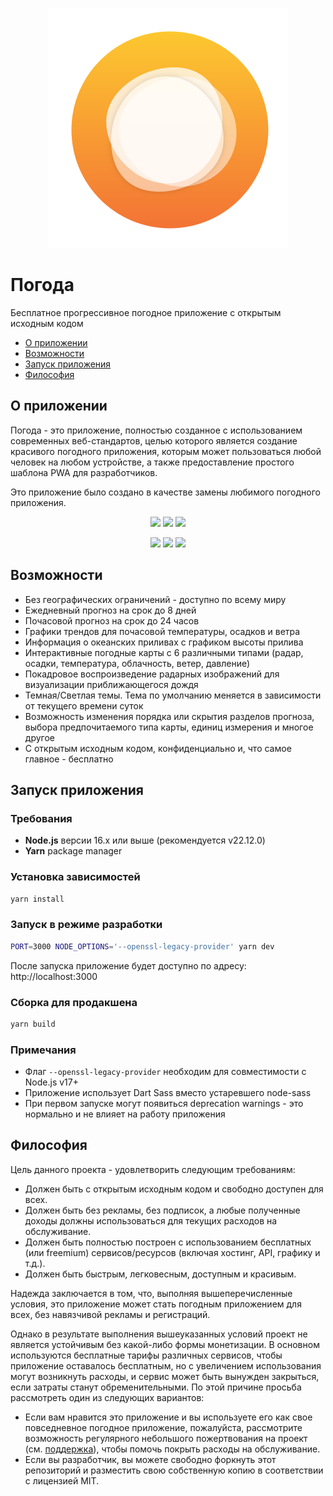 <p align="center">
    <a href="https://app.ocula.io">
        <img src="https://github.com/andrewcourtice/ocula/raw/master/client/src/assets/images/logo/logo-192.svg" alt="Погода"/>
    </a>
</p>

# Погода
Бесплатное прогрессивное погодное приложение с открытым исходным кодом

<!-- TOC depthfrom:2 -->

- [О приложении](#о-приложении)
- [Возможности](#возможности)
- [Запуск приложения](#запуск-приложения)
- [Философия](#философия)


<!-- /TOC -->

## О приложении
Погода - это приложение, полностью созданное с использованием современных веб-стандартов, целью которого является создание красивого погодного приложения, которым может пользоваться любой человек на любом устройстве, а также предоставление простого шаблона PWA для разработчиков.

Это приложение было создано в качестве замены любимого погодного приложения.

<p align="center">
    <img src="https://user-images.githubusercontent.com/11718453/93705532-95b09a80-fb61-11ea-89d9-e72e6146aea2.png" width="192" />
    <img src="https://user-images.githubusercontent.com/11718453/93705531-93e6d700-fb61-11ea-8201-80efecfc95d3.png" width="192" />
    <img src="https://user-images.githubusercontent.com/11718453/93705526-8e898c80-fb61-11ea-82aa-cf381b5e13a3.png" width="192" />
</p>
<p align="center">
    <img src="https://user-images.githubusercontent.com/11718453/94127849-c57edb80-fe9c-11ea-9590-34e43c0b2ae0.png" width="192" />
    <img src="https://user-images.githubusercontent.com/11718453/94127875-cb74bc80-fe9c-11ea-8f7c-47550a6a3607.png" width="192" />
    <img src="https://user-images.githubusercontent.com/11718453/93705522-87fb1500-fb61-11ea-8b2d-cefa59c9c712.png" width="192" />
</p>

## Возможности
- Без географических ограничений - доступно по всему миру
- Ежедневный прогноз на срок до 8 дней
- Почасовой прогноз на срок до 24 часов
- Графики трендов для почасовой температуры, осадков и ветра
- Информация о океанских приливах с графиком высоты прилива
- Интерактивные погодные карты с 6 различными типами (радар, осадки, температура, облачность, ветер, давление)
- Покадровое воспроизведение радарных изображений для визуализации приближающегося дождя
- Темная/Светлая темы. Тема по умолчанию меняется в зависимости от текущего времени суток
- Возможность изменения порядка или скрытия разделов прогноза, выбора предпочитаемого типа карты, единиц измерения и многое другое
- С открытым исходным кодом, конфиденциально и, что самое главное - бесплатно

## Запуск приложения

### Требования
- **Node.js** версии 16.x или выше (рекомендуется v22.12.0)
- **Yarn** package manager

### Установка зависимостей
```bash
yarn install
```

### Запуск в режиме разработки
```bash
PORT=3000 NODE_OPTIONS='--openssl-legacy-provider' yarn dev
```

После запуска приложение будет доступно по адресу: http://localhost:3000

### Сборка для продакшена
```bash
yarn build
```

### Примечания
- Флаг `--openssl-legacy-provider` необходим для совместимости с Node.js v17+
- Приложение использует Dart Sass вместо устаревшего node-sass
- При первом запуске могут появиться deprecation warnings - это нормально и не влияет на работу приложения

## Философия
Цель данного проекта - удовлетворить следующим требованиям:

- Должен быть с открытым исходным кодом и свободно доступен для всех.
- Должен быть без рекламы, без подписок, а любые полученные доходы должны использоваться для текущих расходов на обслуживание.
- Должен быть полностью построен с использованием бесплатных (или freemium) сервисов/ресурсов (включая хостинг, API, графику и т.д.).
- Должен быть быстрым, легковесным, доступным и красивым.

Надежда заключается в том, что, выполняя вышеперечисленные условия, это приложение может стать погодным приложением для всех, без навязчивой рекламы и регистраций.

Однако в результате выполнения вышеуказанных условий проект не является устойчивым без какой-либо формы монетизации. В основном используются бесплатные тарифы различных сервисов, чтобы приложение оставалось бесплатным, но с увеличением использования могут возникнуть расходы, и сервис может быть вынужден закрыться, если затраты станут обременительными. По этой причине просьба рассмотреть один из следующих вариантов:

- Если вам нравится это приложение и вы используете его как свое повседневное погодное приложение, пожалуйста, рассмотрите возможность регулярного небольшого пожертвования на проект (см. [поддержка](#поддержка)), чтобы помочь покрыть расходы на обслуживание.
- Если вы разработчик, вы можете свободно форкнуть этот репозиторий и разместить свою собственную копию в соответствии с лицензией MIT.


